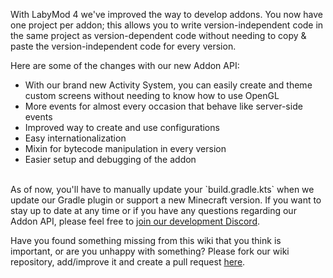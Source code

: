 With LabyMod 4 we've improved the way to develop addons. 
You now have one project per addon; this allows you to write version-independent code in the same project as version-dependent code without needing to copy & paste the version-independent code for every version.

Here are some of the changes with our new Addon API:

* With our brand new Activity System, you can easily create and theme custom screens without needing to know how to use OpenGL
* More events for almost every occasion that behave like server-side events
* Improved way to create and use configurations
* Easy internationalization
* Mixin for bytecode manipulation in every version
* Easier setup and debugging of the addon

<br>
As of now, you'll have to manually update your `build.gradle.kts` when we update our Gradle plugin or support a new Minecraft version.
 If you want to stay up to date at any time or if you have any questions regarding our Addon API, please feel free to 
<a href="https://labymod.net/dc/dev" target="_blank">join our development Discord</a>.

Have you found something missing from this wiki that you think is important, or are you unhappy with something? 
Please fork our wiki repository, add/improve it and create a pull request 
<a href="https://github.com/LabyMod/labymod4-api-wiki" target="_blank">here</a>.